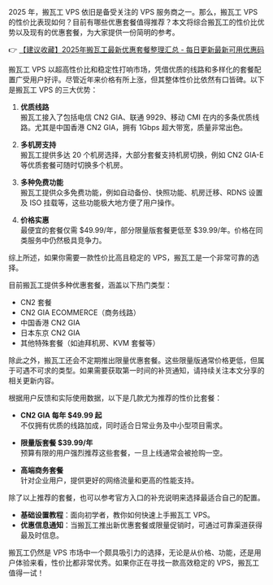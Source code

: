 
2025 年，搬瓦工 VPS 依旧是备受关注的 VPS 服务商之一。那么，搬瓦工 VPS 的性价比表现如何？目前有哪些优惠套餐值得推荐？本文将综合搬瓦工的性价比优势以及现有的优惠套餐，为大家提供一份简明的参考。

👉 [【建议收藏】2025年搬瓦工最新优惠套餐整理汇总 - 每日更新最新可用优惠码](https://bit.ly/banwagon)


搬瓦工 VPS 以超高性价比和稳定性打响市场，凭借优质的线路和多样化的套餐配置广受用户好评。尽管近年来价格有所上涨，但其整体性价比依然有口皆碑。以下是搬瓦工 VPS 的三大优势：

1. **优质线路**  
   搬瓦工接入了包括电信 CN2 GIA、联通 9929、移动 CMI 在内的多条优质线路。尤其是中国香港 CN2 GIA，拥有 1Gbps 超大带宽，质量非常出色。

2. **多机房支持**  
   搬瓦工提供多达 20 个机房选择，大部分套餐支持机房切换，例如 CN2 GIA-E 等优质套餐可随时切换多个机房。

3. **多种免费功能**  
   搬瓦工提供众多免费功能，例如自动备份、快照功能、机房迁移、RDNS 设置及 ISO 挂载等，这些功能极大地方便了用户操作。

4. **价格实惠**  
   最便宜的套餐仅需 $49.99/年，部分限量版套餐更低至 $39.99/年。价格在同类服务中仍然极具竞争力。

综上所述，如果你需要一款性价比高且稳定的 VPS，搬瓦工是一个非常可靠的选择。


目前搬瓦工提供多种优惠套餐，涵盖以下热门类型：

- CN2 套餐  
- CN2 GIA ECOMMERCE（商务线路）  
- 中国香港 CN2 GIA  
- 日本东京 CN2 GIA  
- 其他特殊套餐（如迪拜机房、KVM 套餐等）

除此之外，搬瓦工还会不定期推出限量优惠套餐。这些限量版通常价格更低，但属于可遇不可求的类型。如果需要获取第一时间的补货通知，请持续关注本文分享的相关更新内容。


根据用户反馈和实际使用数据，以下是几款尤为推荐的性价比套餐：

- **CN2 GIA 每年 $49.99 起**  
  不仅拥有优质的线路加成，同时适合日常业务及中小型项目需求。

- **限量版套餐 $39.99/年**  
  预算有限的用户强烈推荐这些套餐，一旦上线通常会被抢购一空。

- **高端商务套餐**  
  针对企业用户，提供更好的网络流量和更高的性能支持。

除了以上推荐的套餐，也可以参考官方入口的补充说明来选择最适合自己的配置。


- **基础设置教程**：面向初学者，教你如何快速上手搬瓦工 VPS。
- **优惠信息通知**：当搬瓦工推出新优惠套餐或限量促销时，可通过可靠渠道获得最及时信息。

搬瓦工仍然是 VPS 市场中一个颇具吸引力的选择，无论是从价格、功能，还是用户体验来看，性价比都非常优秀。如果你正在寻找一款高效稳定的 VPS，搬瓦工值得一试！
